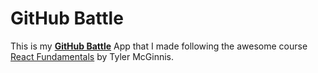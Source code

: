 # GitHub Battle

This is my **[GitHub Battle](http://flagrant-cloud.surge.sh)** App that I made following the awesome course [React Fundamentals](https://reacttraining.com/online/react-fundamentals) by Tyler McGinnis.
